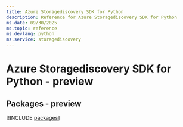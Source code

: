 ```yaml
---
title: Azure Storagediscovery SDK for Python
description: Reference for Azure Storagediscovery SDK for Python
ms.date: 09/30/2025
ms.topic: reference
ms.devlang: python
ms.service: storagediscovery
---
```

# Azure Storagediscovery SDK for Python - preview
## Packages - preview
[!INCLUDE [packages](storagediscovery-index.md)]